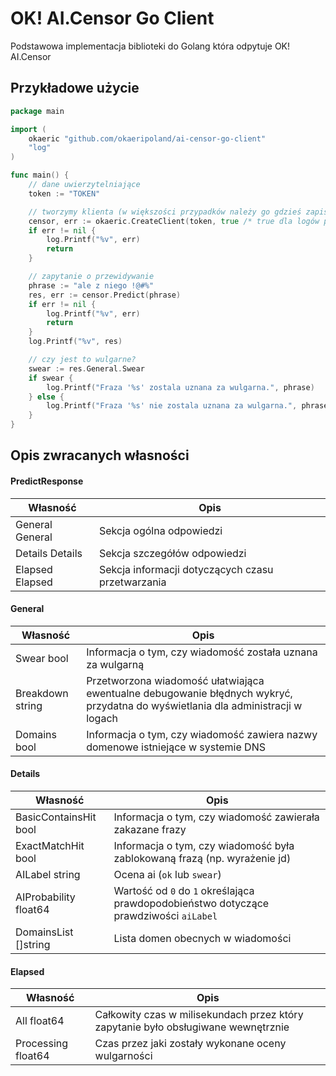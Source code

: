 # OK! AI.Censor Go Client

Podstawowa implementacja biblioteki do Golang która odpytuje OK! AI.Censor

## Przykładowe użycie

```go
package main

import (
	okaeric "github.com/okaeripoland/ai-censor-go-client"
	"log"
)

func main() {
	// dane uwierzytelniające
	token := "TOKEN"

	// tworzymy klienta (w większości przypadków należy go gdzieś zapisać)
	censor, err := okaeric.CreateClient(token, true /* true dla logów podczas testów, false dla produkcji */)
	if err != nil {
		log.Printf("%v", err)
		return
	}

	// zapytanie o przewidywanie
	phrase := "ale z niego !@#%"
	res, err := censor.Predict(phrase)
	if err != nil {
		log.Printf("%v", err)
		return
	}
	log.Printf("%v", res)

	// czy jest to wulgarne?
	swear := res.General.Swear
	if swear {
		log.Printf("Fraza '%s' zostala uznana za wulgarna.", phrase)
	} else {
		log.Printf("Fraza '%s' nie zostala uznana za wulgarna.", phrase)
	}
}

```

## Opis zwracanych własności

#### PredictResponse

| Własność  | Opis |
| ------------- | ------------- |
| General General | Sekcja ogólna odpowiedzi |
| Details Details | Sekcja szczegółów odpowiedzi |
| Elapsed Elapsed | Sekcja informacji dotyczących czasu przetwarzania |


#### General

| Własność  | Opis |
| ------------- | ------------- |
| Swear bool | Informacja o tym, czy wiadomość została uznana za wulgarną |
| Breakdown string | Przetworzona wiadomość ułatwiająca ewentualne debugowanie błędnych wykryć, przydatna do wyświetlania dla administracji w logach |
| Domains bool | Informacja o tym, czy wiadomość zawiera nazwy domenowe istniejące w systemie DNS |


#### Details

| Własność  | Opis |
| ------------- | ------------- |
| BasicContainsHit bool | Informacja o tym, czy wiadomość zawierała zakazane frazy |
| ExactMatchHit bool | Informacja o tym, czy wiadomość była zablokowaną frazą (np. wyrażenie jd) |
| AILabel string | Ocena ai (`ok` lub `swear`) |
| AIProbability float64 | Wartość od `0` do `1` określająca prawdopodobieństwo dotyczące prawdziwości `aiLabel` |
| DomainsList []string | Lista domen obecnych w wiadomości |


#### Elapsed 

| Własność  | Opis |
| ------------- | ------------- |
| All float64 | Całkowity czas w milisekundach przez który zapytanie było obsługiwane wewnętrznie |
| Processing float64 | Czas przez jaki zostały wykonane oceny wulgarności |
